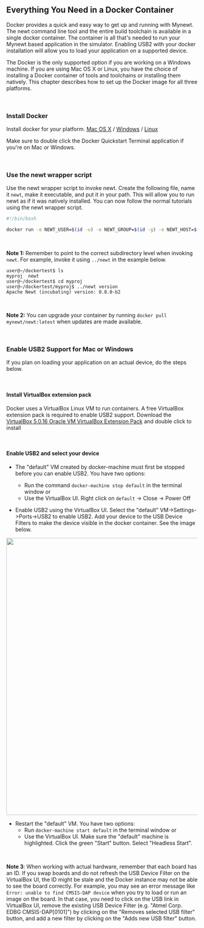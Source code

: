 ## Everything You Need in a Docker Container

Docker provides a quick and easy way to get up and running with Mynewt. The
newt command line tool and the entire build toolchain is available in a single
docker container. The container is all that's needed to run your Mynewt based
application in the simulator.  Enabling USB2 with your docker installation will
allow you to load your application on a supported device.

The Docker is the only supported option if you are working on a Windows machine. If you are using Mac OS X or Linux, you have the choice of installing a Docker container of tools and toolchains or installing them natively. This chapter describes how to set up the Docker image for all three platforms.

<br>

### Install Docker
Install docker for your platform. [Mac OS X](https://docs.docker.com/mac/) / [Windows](https://docs.docker.com/windows/) / [Linux](https://docs.docker.com/linux/)

Make sure to double click the Docker Quickstart Terminal application if you're on Mac or Windows.

<br>

### Use the newt wrapper script
Use the newt wrapper script to invoke newt.  Create the following file, name it
`newt`, make it executable, and put it in your path. This will allow you to run newt as if it was natively installed.  You can now follow the normal tutorials using the newt wrapper script.


```bash
#!/bin/bash

docker run -e NEWT_USER=$(id -u) -e NEWT_GROUP=$(id -g) -e NEWT_HOST=$(uname) -ti --rm --device=/dev/bus/usb --privileged -v $(pwd):/workspace -w /workspace mynewt/newt:latest /newt "$@"
```

<br>

**Note 1:** Remember to point to the correct subdirectory level when invoking `newt`. For example, invoke it using `../newt` in the example below.

```hl_lines="4"
user@~/dockertest$ ls
myproj	newt
user@~/dockertest$ cd myproj
user@~/dockertest/myproj$ ../newt version
Apache Newt (incubating) version: 0.8.0-b2
```

<br>

**Note 2:** You can upgrade your container by running `docker pull mynewt/newt:latest` when updates are made available.



<br>

### Enable USB2 Support for Mac or Windows

If you plan on loading your application on an actual device, do the steps below.

<br>

#### Install VirtualBox extension pack
Docker uses a VirtualBox Linux VM to run containers.  A free VirtualBox
extension pack is required to enable USB2 support.  Download the [VirtualBox
5.0.16 Oracle VM VirtualBox Extension
Pack](http://download.virtualbox.org/virtualbox/5.0.16/Oracle_VM_VirtualBox_Extension_Pack-5.0.16-105871.vbox-extpack)
and double click to install

<br>

#### Enable USB2 and select your device

* The "default" VM created by docker-machine must first be stopped before you
  can enable USB2.  You have two options:
     * Run the command `docker-machine stop default` in the terminal window or
     * Use the VirtualBox UI. Right click on `default` -> Close -> Power Off
     
* Enable USB2 using the VirtualBox UI. Select the "default"
  VM->Settings->Ports->USB2 to enable USB2.   Add your device to the USB Device
  Filters to make the device visible in the docker container.  See the image below.

<img src="../pics/virtualbox_usb.jpg" width="728px" />

* Restart the "default" VM. You have two options:
    * Run `docker-machine start default` in the terminal window or 
    * Use the VirtualBox UI. Make sure the "default" machine is highlighted. Click the green "Start" button. Select "Headless Start".
    
<br>

**Note 3**: When working with actual hardware, remember that each board has an ID. If you swap boards and do not refresh the USB Device Filter on the VirtualBox UI, the ID might be stale and the Docker instance may not be able to see the board correctly. For example, you may see an error message like `Error: unable to find CMSIS-DAP device` when you try to load or run an image on the board. In that case, you need to click on the USB link in VirtualBox UI, remove the existing USB Device Filter (e.g. "Atmel Corp. EDBG CMSIS-DAP[0101]") by clicking on the "Removes selected USB filter" button, and add a new filter by clicking on the "Adds new USB filter" button.

<br>


